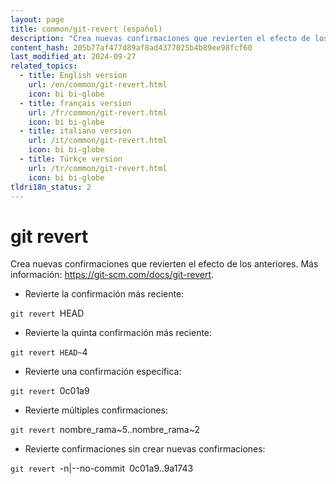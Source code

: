 ```yaml
---
layout: page
title: common/git-revert (español)
description: "Crea nuevas confirmaciones que revierten el efecto de los anteriores."
content_hash: 205b77af477d89af8ad4377025b4b89ee98fcf60
last_modified_at: 2024-09-27
related_topics:
  - title: English version
    url: /en/common/git-revert.html
    icon: bi bi-globe
  - title: français version
    url: /fr/common/git-revert.html
    icon: bi bi-globe
  - title: italiano version
    url: /it/common/git-revert.html
    icon: bi bi-globe
  - title: Türkçe version
    url: /tr/common/git-revert.html
    icon: bi bi-globe
tldri18n_status: 2
---
```

# git revert

Crea nuevas confirmaciones que revierten el efecto de los anteriores.
Más información: <https://git-scm.com/docs/git-revert>.

- Revierte la confirmación más reciente:

`git revert `<span class="tldr-var badge badge-pill bg-dark-lm bg-white-dm text-white-lm text-dark-dm font-weight-bold">HEAD</span>

- Revierte la quinta confirmación más reciente:

`git revert HEAD~`<span class="tldr-var badge badge-pill bg-dark-lm bg-white-dm text-white-lm text-dark-dm font-weight-bold">4</span>

- Revierte una confirmación específica:

`git revert `<span class="tldr-var badge badge-pill bg-dark-lm bg-white-dm text-white-lm text-dark-dm font-weight-bold">0c01a9</span>

- Revierte múltiples confirmaciones:

`git revert `<span class="tldr-var badge badge-pill bg-dark-lm bg-white-dm text-white-lm text-dark-dm font-weight-bold">nombre_rama~5..nombre_rama~2</span>

- Revierte confirmaciones sin crear nuevas confirmaciones:

`git revert `<span class="tldr-var badge badge-pill bg-dark-lm bg-white-dm text-white-lm text-dark-dm font-weight-bold">-n|--no-commit</span>` `<span class="tldr-var badge badge-pill bg-dark-lm bg-white-dm text-white-lm text-dark-dm font-weight-bold">0c01a9..9a1743</span>
